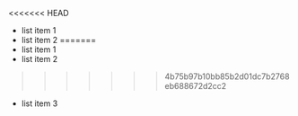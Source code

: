 <<<<<<< HEAD
+ list item 1
+ list item 2
=======
+ list item 1
+ list item 2
>>>>>>> 4b75b97b10bb85b2d01dc7b2768eb688672d2cc2
+ list item 3